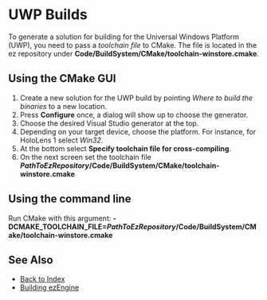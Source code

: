 # UWP Builds

To generate a solution for building for the Universal Windows Platform (UWP), you need to pass a *toolchain file* to CMake. The file is located in the ez repository under **Code/BuildSystem/CMake/toolchain-winstore.cmake**.

## Using the CMake GUI

1. Create a new solution for the UWP build by pointing *Where to build the binaries* to a new location.
1. Press **Configure** once, a dialog will show up to choose the generator.
1. Choose the desired Visual Studio generator at the top.
1. Depending on your target device, choose the platform. For instance, for HoloLens 1 select *Win32*.
1. At the bottom select **Specify toolchain file for cross-compiling**.
1. On the next screen set the toolchain file **_PathToEzRepository_/Code/BuildSystem/CMake/toolchain-winstore.cmake**

## Using the command line

Run CMake with this argument: **-DCMAKE_TOOLCHAIN_FILE=_PathToEzRepository_/Code/BuildSystem/CMake/toolchain-winstore.cmake**

## See Also

* [Back to Index](../index.md)
* [Building ezEngine](building-ez.md)
